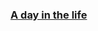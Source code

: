 ### [A day in the life](https://portal-bot.xyz/ "Portal Discord Bot") 

<!--
![Keybraker's github stats](https://github-readme-stats.vercel.app/api?username=keybraker&show_icons=true&theme=onedark)
-->

<!--
- 🔭 I’m currently working on ...
- 🌱 I’m currently learning ...
- 👯 I’m looking to collaborate on ...
- 🤔 I’m looking for help with ...
- 💬 Ask me about ...
- 📫 How to reach me: ...
- 😄 Pronouns: ...
- ⚡ Fun fact: ...
-->
